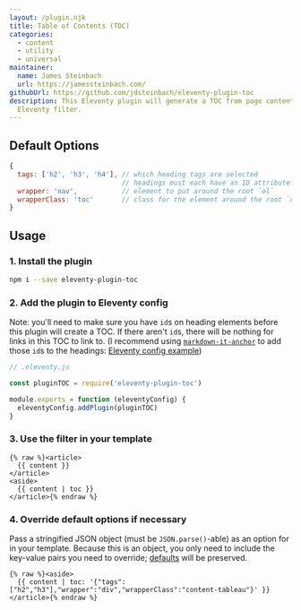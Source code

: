 ```yaml
---
layout: /plugin.njk
title: Table of Contents (TOC)
categories:
  - content
  - utility
  - universal
maintainer:
  name: James Steinbach
  url: https://jamessteinbach.com/
githubUrl: https://github.com/jdsteinbach/eleventy-plugin-toc
description: This Eleventy plugin will generate a TOC from page content using an
  Eleventy filter.
---
```


## Default Options

```js
{
  tags: ['h2', 'h3', 'h4'], // which heading tags are selected
                            // headings must each have an ID attribute
  wrapper: 'nav',           // element to put around the root `ol`
  wrapperClass: 'toc'       // class for the element around the root `ol`
}
```

## Usage

### 1. Install the plugin

```bash
npm i --save eleventy-plugin-toc
```

### 2. Add the plugin to Eleventy config

Note: you'll need to make sure you have `id`s on heading elements before this plugin will create a TOC. If there aren't `id`s, there will be nothing for links in this TOC to link to. (I recommend using [`markdown-it-anchor`](https://www.npmjs.com/package/markdown-it-anchor) to add those `id`s to the headings: [Eleventy config example](https://github.com/11ty/11ty.io/blob/master/.eleventy.js#L67-L81))

```js
// .eleventy.js

const pluginTOC = require('eleventy-plugin-toc')

module.exports = function (eleventyConfig) {
  eleventyConfig.addPlugin(pluginTOC)
}
```

### 3. Use the filter in your template

```twig
{% raw %}<article>
  {{ content }}
</article>
<aside>
  {{ content | toc }}
</article>{% endraw %}
```

### 4. Override default options if necessary

Pass a stringified JSON object (must be `JSON.parse()`-able) as an option for in your template. Because this is an object, you only need to include the key-value pairs you need to override; [defaults](#default-options) will be preserved.

```twig
{% raw %}<aside>
  {{ content | toc: '{"tags":["h2","h3"],"wrapper":"div","wrapperClass":"content-tableau"}' }}
</article>{% endraw %}
```